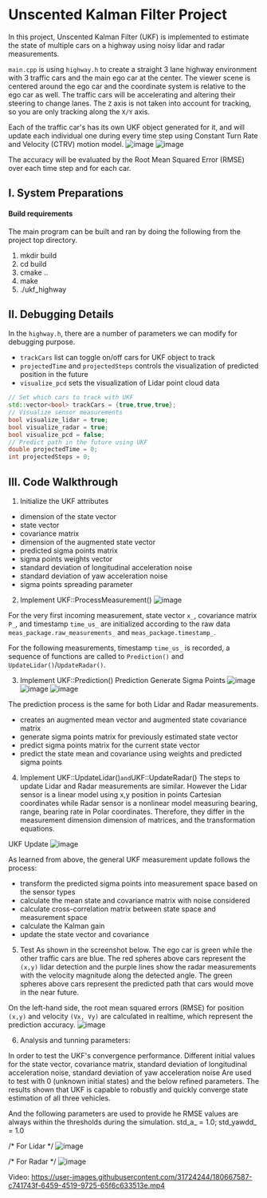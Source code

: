 # Unscented Kalman Filter Project

In this project, Unscented Kalman Filter (UKF) is implemented to estimate the state of multiple cars on a highway using noisy lidar and radar measurements.

`main.cpp` is using `highway.h` to create a straight 3 lane highway environment with 3 traffic cars and the main ego car at the center. The viewer scene is centered around the ego car and the coordinate system is relative to the ego car as well. The traffic cars will be accelerating and altering their steering to change lanes. The `Z` axis is not taken into account for tracking, so you are only tracking along the `X/Y` axis.

Each of the traffic car's has its own UKF object generated for it, and will update each individual one during every time step using Constant Turn Rate and Velocity (CTRV) motion model.
![image](https://user-images.githubusercontent.com/31724244/180667206-e7383b04-f3f4-4bc7-a971-b04782598d01.png)
![image](https://user-images.githubusercontent.com/31724244/180667210-65906e54-f31f-4047-89e8-2f6a4531f1eb.png)


The accuracy will be evaluated by the Root Mean Squared Error (RMSE) over each time step and for each car.

## I. System Preparations

#### Build requirements

The main program can be built and ran by doing the following from the project top directory.

1. mkdir build
2. cd build
3. cmake ..
4. make
5. ./ukf_highway


## II. Debugging Details

In the `highway.h`, there are a number of parameters we can modify for debugging purpose.

- `trackCars` list can toggle on/off cars for UKF object to track
- `projectedTime` and `projectedSteps` controls the visualization of predicted position in the future
- `visualize_pcd` sets the visualization of Lidar point cloud data

```c++
// Set which cars to track with UKF
std::vector<bool> trackCars = {true,true,true};
// Visualize sensor measurements
bool visualize_lidar = true;
bool visualize_radar = true;
bool visualize_pcd = false;
// Predict path in the future using UKF
double projectedTime = 0;
int projectedSteps = 0;
```

## III. Code Walkthrough

1. Initialize the UKF attributes 

- dimension of the state vector 
- state vector 
- covariance matrix 
- dimension of the augmented state vector
- predicted sigma points matrix 
- sigma points weights vector 
- standard deviation of longitudinal acceleration noise 
- standard deviation of yaw acceleration noise 
- sigma points spreading parameter 

2. Implement UKF::ProcessMeasurement()
![image](https://user-images.githubusercontent.com/31724244/180667224-88011a73-254b-4f03-bccb-5f2653f672f8.png)

For the very first incoming measurement, state vector `x_`, covariance matrix `P_`, and timestamp `time_us_` are initialized according to the raw data `meas_package.raw_measurements_` and `meas_package.timestamp_`.

For the following measurements, timestamp `time_us_` is recorded, a sequence of functions are called to `Prediction()` and `UpdateLidar()`/`UpdateRadar()`.

3. Implement UKF::Prediction()
Prediction
Generate Sigma Points
![image](https://user-images.githubusercontent.com/31724244/180667247-94cf9c49-7ca4-4616-871a-a5f0d8c11f69.png)
![image](https://user-images.githubusercontent.com/31724244/180667254-f05542ec-8aa3-4c93-8e84-4fb7ae2716bc.png)
![image](https://user-images.githubusercontent.com/31724244/180667261-24f754b0-258c-4e6e-8097-3f13c2992528.png)

The prediction process is the same for both Lidar and Radar measurements.

- creates an augmented mean vector and augmented state covariance matrix
- generate sigma points matrix for previously estimated state vector
- predict sigma points matrix for the current state vector 
- predict the state mean and covariance using weights and predicted sigma points

4. Implement UKF::UpdateLidar()` and `UKF::UpdateRadar() 
The steps to update Lidar and Radar measurements are similar.
However the Lidar sensor is a linear model using x,y position in points Cartesian coordinates while Radar sensor is a nonlinear model measuring bearing, range, bearing rate in Polar coordinates. Therefore, they differ in the measurement dimension dimension of matrices, and the transformation equations.

UKF Update
![image](https://user-images.githubusercontent.com/31724244/180667370-206ef277-686e-4396-9d67-68a141bd8f74.png)

As learned from above, the general UKF measurement update follows the process: 
- transform the predicted sigma points into measurement space based on the sensor types
- calculate the mean state and covariance matrix with noise considered
- calculate cross-correlation matrix between state space and measurement space
- calculate the Kalman gain 
- update the state vector and covariance 

5. Test 
As shown in the screenshot below. The ego car is green while the other traffic cars are blue. The red spheres above cars represent the `(x,y)` lidar detection and the purple lines show the radar measurements with the velocity magnitude along the detected angle. The green spheres above cars represent the predicted path that cars would move in the near future.

On the left-hand side, the root mean squared errors (RMSE) for position `(x,y)` and velocity `(Vx, Vy)` are calculated in realtime, which represent the prediction accuracy.
![image](https://user-images.githubusercontent.com/31724244/180667621-21af4e3a-e2e8-4ae4-9439-448af6f92992.png)

6. Analysis and tunning parameters:

In order to test the UKF's convergence performance. Different initial values for 
the state vector, 
covariance matrix, 
standard deviation of longitudinal acceleration noise,
standard deviation of yaw acceleration noise
Are used to test with 0 (unknown initial states) and the below refined parameters. 
The results shown that UKF is capable to robustly and quickly converge state estimation of all three vehicles. 

And the following parameters are used to provide he RMSE values are always within the thresholds during the simulation.
std_a_ = 1.0;
std_yawdd_ = 1.0

/* For Lidar */
![image](https://user-images.githubusercontent.com/31724244/180667438-08b1e268-c9e0-4751-b74b-62d26ab2a124.png)


/* For Radar */
![image](https://user-images.githubusercontent.com/31724244/180667452-4277ce91-4d89-4924-9503-df9ca92b434c.png)

Video:
https://user-images.githubusercontent.com/31724244/180667587-c741743f-6459-4519-9725-65f6c633513e.mp4

